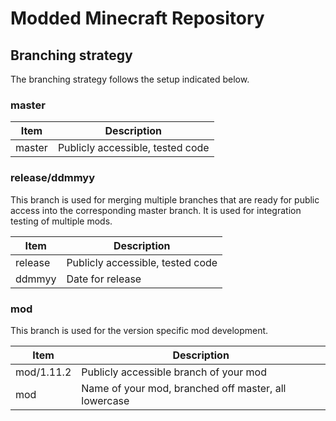# Modded Minecraft Repository

## Branching strategy

The branching strategy follows the setup indicated below.

### master

| Item  | Description  |
|---|---|
| master  | Publicly accessible, tested code  |

### release/ddmmyy

This branch is used for merging multiple branches that are ready for public access into the corresponding master branch. It is used for integration testing of multiple mods.

| Item  | Description  |
|---|---|
| release  | Publicly accessible, tested code  |
| ddmmyy  | Date for release  |

### mod

This branch is used for the version specific mod development.

| Item  | Description  |
|---|---|
| mod/1.11.2  | Publicly accessible branch of your mod  | 
| mod  | Name of your mod, branched off master, all lowercase  |
